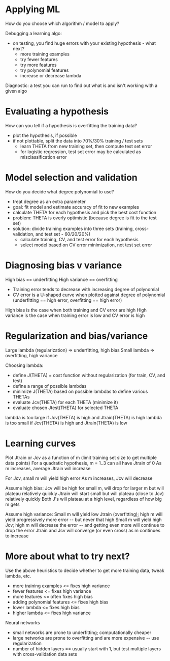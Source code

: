 # Applying ML
How do you choose which algorithm / model to apply?

Debugging a learning algo:
* on testing, you find huge errors with your existing hypothesis - what next?
  * more training examples
  * try fewer features
  * try more features
  * try polynomial features
  * increase or decrease lambda

Diagnostic: a test you can run to find out what is and isn't working with a given algo

# Evaluating a hypothesis
How can you tell if a hypothesis is overfitting the training data?
* plot the hypothesis, if possible
* if not plottable, split the data into 70%/30% training / test sets
  * learn THETA from new training set, then compute test set error
  * for logistic regression, test set error may be calculated as misclassification error

# Model selection and validation
How do you decide what degree polynomial to use?
* treat degree as an extra parameter
* goal: fit model and estimate accuracy of fit to new examples
* calculate THETA for each hypothesis and pick the best cost function
* problem: THETA is overly optimistic (because degree is fit to the test set)
* solution: divide training examples into three sets (training, cross-validation, and test set - 60/20/20%)
  * calculate training, CV, and test error for each hypothesis
  * select model based on CV error minimization, not test set error

# Diagnosing bias v variance
High bias == underfitting
High variance == overfitting

* Training error tends to decrease with increasing degree of polynomial
* CV error is a U-shaped curve when plotted against degree of polynomial (underfitting == high error, overfitting == high error)

High bias is the case when both training and CV error are high
High variance is the case when training error is low and CV error is high

# Regularization and bias/variance
Large lambda (regularization) => underfitting, high bias
Small lambda => overfitting, high variance

Choosing lambda:
* define J(THETA) = cost function without regularization (for train, CV, and test)
* define a range of possible lambdas
* minimize J(THETA) based on possible lambdas to define various THETAs
* evaluate Jcv(THETA) for each THETA (minimize it)
* evaluate chosen Jtest(THETA) for selected THETA

lambda is too large if Jcv(THETA) is high and Jtrain(THETA) is high
lambda is too small if Jcv(THETA) is high and Jtrain(THETA) is low

# Learning curves
Plot Jtrain or Jcv as a function of m (limit training set size to get multiple data points)
For a quadratic hypothesis, m = 1..3 can all have Jtrain of 0
As m increases, average Jtrain will increase

For Jcv, small m will yield high error
As m increases, Jcv will decrease

Assume high bias:
Jcv will be high for small m, will drop for larger m but will plateau relatively quickly
Jtrain will start small but will plateau (close to Jcv) relatively quickly
Both J's will plateau at a high level, regardless of how big m gets

Assume high variance:
Small m will yield low Jtrain (overfitting); high m will yield progressively more error -- but never that high
Small m will yield high Jcv; high m will decrease the error -- and getting even more will continue to drop the error
Jtrain and Jcv will converge (or even cross) as m continues to increase

# More about what to try next?
Use the above heuristics to decide whether to get more training data, tweak lambda, etc.
* more training examples <= fixes high variance
* fewer features <= fixes high variance
* more features <= often fixes high bias
* adding polynomial features <= fixes high bias
* lower lambda <= fixes high bias
* higher lambda <= fixes high variance

Neural networks
* small networks are prone to underfitting; computationally cheaper
* large networks are prone to overfitting and are more expensive -- use regularization
* number of hidden layers == usually start with 1, but test multiple layers with cross-validation data sets

